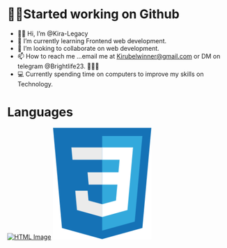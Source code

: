# ✍🏾Started working on Github

- 👋🏾 Hi, I’m @Kira-Legacy
- 🌱 I’m currently learning Frontend web development.
- 💞️ I’m looking to collaborate on web development.
- 📫 How to reach me ...email me at Kirubelwinner@gmail.com or DM on telegram @Brightlife23. 👨🏾‍💻
- 💻 Currently spending time on computers to improve my skills on Technology.
# Languages
[![HTML Image](<img src ="https://github.com/Kira-Legacy/Image_Repo/blob/main/HTML_logo.png" alt= "HTML Logo" style="width: 30px; height: 30px;">)](https://www.w3schools.com/html/) [![HTML Image](https://github.com/Kira-Legacy/Image_Repo/blob/main/CSS_logo.png)](https://www.w3schools.com/Css/)
<!---
Kira-Legacy/Kira-Legacy is a ✨ special ✨ repository because its `README.md` (this file) appears on your GitHub profile.
You can click the Preview link to take a look at your changes.
--->

